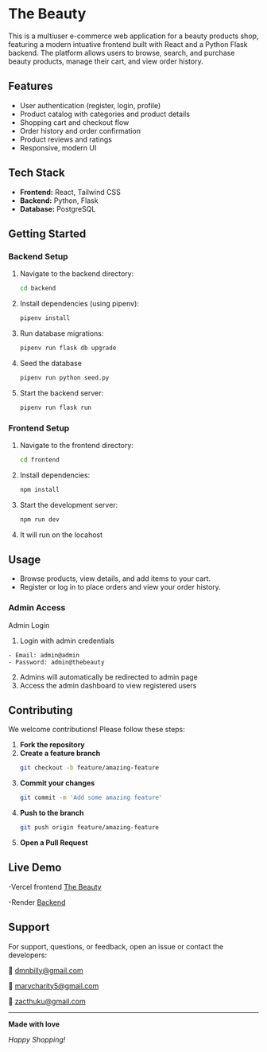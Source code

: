 # The Beauty

This is a multiuser e-commerce web application for a beauty products shop, featuring a modern intuative frontend built with React and a Python Flask backend. The platform allows users to browse, search, and purchase beauty products, manage their cart, and view order history.

## Features

- User authentication (register, login, profile)
- Product catalog with categories and product details
- Shopping cart and checkout flow
- Order history and order confirmation
- Product reviews and ratings
- Responsive, modern UI

## Tech Stack

- **Frontend:** React, Tailwind CSS
- **Backend:** Python, Flask
- **Database:** PostgreSQL

## Getting Started

### Backend Setup

1. Navigate to the backend directory:
   ```sh
   cd backend
   ```
2. Install dependencies (using pipenv):
   ```sh
   pipenv install
   ```
3. Run database migrations:
   ```sh
   pipenv run flask db upgrade
   ```
4. Seed the database
   ```sh
   pipenv run python seed.py
   ```
5. Start the backend server:
   ```sh
   pipenv run flask run
   ```

### Frontend Setup

1. Navigate to the frontend directory:
   ```sh
   cd frontend
   ```
2. Install dependencies:
   ```sh
   npm install
   ```
3. Start the development server:
   ```sh
   npm run dev
   ```
4. It will run on the locahost

## Usage

- Browse products, view details, and add items to your cart.
- Register or log in to place orders and view your order history.

### Admin Access

Admin Login

1. Login with admin credentials

```
- Email: admin@admin
- Password: admin@thebeauty
```

2. Admins will automatically be redirected to admin page
3. Access the admin dashboard to view registered users

## Contributing

We welcome contributions! Please follow these steps:

1. **Fork the repository**
2. **Create a feature branch**
   ```bash
   git checkout -b feature/amazing-feature
   ```
3. **Commit your changes**
   ```bash
   git commit -m 'Add some amazing feature'
   ```
4. **Push to the branch**
   ```bash
   git push origin feature/amazing-feature
   ```
5. **Open a Pull Request**

## Live Demo

-Vercel frontend [The Beauty](https://beauty-shop-opal.vercel.app/)

-Render [Backend](https://beauty-shop-v8y3.onrender.com)

## Support

For support, questions, or feedback, open an issue or contact the developers:

📧 dmnbilly@gmail.com

📧 marycharity5@gmail.com

📧 zacthuku@gmail.com

---

**Made with love**

_Happy Shopping!_

